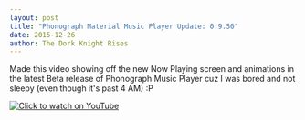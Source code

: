 ```yaml
---
layout: post
title: "Phonograph Material Music Player Update: 0.9.50"
date: 2015-12-26
author: The Dork Knight Rises
---
```


Made this video showing off the new Now Playing screen and animations in the latest Beta release of Phonograph Music Player cuz I was bored and not sleepy (even though it's past 4 AM) :P﻿


[![Click to watch on YouTube](https://img.youtube.com/vi/Rheb3wQEjNU/hqdefault.jpg)](https://www.youtube.com/watch?v=Rheb3wQEjNU)

